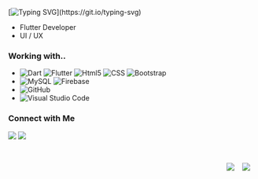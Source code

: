[![Typing SVG](https://readme-typing-svg.herokuapp.com?font=Fira+Code&pause=1000&color=FFFFFF&width=435&lines=Hey!;Im+Yasir.)](https://git.io/typing-svg)

- Flutter Developer
- UI / UX

<h3>Working with..</h3>

-
	![Dart](https://img.shields.io/badge/dart-%230175C2.svg?style=for-the-badge&logo=dart&logoColor=white)
  ![Flutter](https://img.shields.io/badge/Flutter-%2302569B.svg?style=for-the-badge&logo=Flutter&logoColor=white)
  ![Html5](https://img.shields.io/badge/html5%20-%23e34f26.svg?&style=for-the-badge&logo=html5&logoColor=white)
  ![CSS](https://img.shields.io/badge/CSS3-1572B6?&style=for-the-badge&logo=css3&logoColor=white)
  ![Bootstrap](https://img.shields.io/badge/Bootstrap-563D7C?style=for-the-badge&logo=bootstrap&logoColor=white)
-
  ![MySQL](https://img.shields.io/badge/mysql-%2300f.svg?style=for-the-badge&logo=mysql&logoColor=white)
  ![Firebase](https://img.shields.io/badge/firebase-%23039BE5.svg?style=for-the-badge&logo=firebase)
-
  ![GitHub](https://img.shields.io/badge/github-%23121011.svg?style=for-the-badge&logo=github&logoColor=white)
-
  ![Visual Studio Code](https://img.shields.io/badge/Visual%20Studio%20Code-0078d7.svg?style=for-the-badge&logo=visual-studio-code&logoColor=white)

<h3>Connect with Me </h3>

<a href="https://www.linkedin.com/in/yerbay/"><img src="https://img.shields.io/badge/linkedin-%230077B5.svg?style=for-the-badge&logo=linkedin&logoColor=white"/></a>
<a href="mailto:yasir@artussu.com"><img src="https://img.shields.io/badge/Gmail-D14836?style=for-the-badge&logo=gmail&logoColor=white"/></a>

<br>
<p align="right">
  <a href="https://open.spotify.com/playlist/4uznmaI6N58J0iKaGt84SP?si=f34bec272c0f47f1"><img src="https://img.shields.io/badge/spotify-%231ED760.svg?&style=for-the-badge&logo=spotify&logoColor=white" /></a>&nbsp;&nbsp;&nbsp;
  <a href="steamcommunity.com/id/yasirtr/"><img src="https://img.shields.io/badge/Steam-%23000000.svg?&style=for-the-badge&logo=steam&logoColor=white" /></a>&nbsp;&nbsp;&nbsp;
</p>
